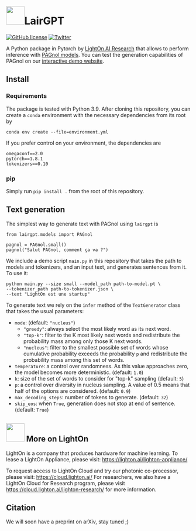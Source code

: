 # <img src="https://cloud.lighton.ai/wp-content/uploads/2020/01/LightOnCloud.png" width=50/>LairGPT

[![GitHub license](https://img.shields.io/badge/license-MIT-blue.svg)](LICENSE)  [![Twitter](https://img.shields.io/twitter/follow/LightOnIO?style=social)](https://twitter.com/LightOnIO)

A Python package in Pytorch by [LightOn AI Research](https://lair.lighton.ai/) that allows to perform inference
with [PAGnol models](https://lair.lighton.ai/pagnol/).
You can test the generation capabilities of PAGnol on our [interactive demo website](https://pagnol.lighton.ai/).

## Install

### Requirements

The package is tested with Python 3.9. After cloning this repository, you can create a `conda` environment
with the necessary dependencies from its root by

```
conda env create --file=environment.yml
```

If you prefer control on your environment, the dependencies are

```
omegaconf==2.0
pytorch==1.8.1
tokenizers==0.10
```

### pip

Simply run `pip install .` from the root of this repository.

## Text generation

The simplest way to generate text with PAGnol using `lairgpt` is

```
from lairgpt.models import PAGnol

pagnol = PAGnol.small()
pagnol("Salut PAGnol, comment ça va ?")
```

We include a demo script `main.py` in this repository that takes the path to models and tokenizers, and an input text, and generates sentences from it.
To use it:

```
python main.py --size small --model_path path-to-model.pt \
--tokenizer_path path-to-tokenizer.json \
--text "LightOn est une startup"
```

To generate text we rely on the `infer` method of the `TextGenerator` class that takes the usual parameters:
- `mode`: (default: `"nucleus"`)
  - `"greedy"`: always select the most likely word as its next word.
  - `"top-k"`:  filter to the K most likely next words and redistribute the probability mass among only those K next words.
  - `"nucleus"`: filter to the smallest possible set of words whose cumulative probability exceeds the probability `p` and redistribute the probability mass among this set of words.
- `temperature`: a control over randomness. As this value approaches zero, the model becomes more deterministic. (default: `1.0`)
- `k`: size of the set of words to consider for "top-k" sampling (default: `5`)
- `p`: a control over diversity in nucleus sampling. A value of 0.5 means that half of the options are considered. (default: `0.9`)
- `max_decoding_steps`: number of tokens to generate. (default: `32`)
- `skip_eos`: when `True`, generation does not stop at end of sentence. (default: `True`)

## <img src="https://cloud.lighton.ai/wp-content/uploads/2020/01/LightOnCloud.png" width=50/> More on LightOn

LightOn is a company that produces hardware for machine learning.
To lease a LightOn Appliance, please visit: https://lighton.ai/lighton-appliance/

To request access to LightOn Cloud and try our photonic co-processor, please visit: https://cloud.lighton.ai/
For researchers, we also have a LightOn Cloud for Research program, please visit https://cloud.lighton.ai/lighton-research/ for more information.

## Citation

We will soon have a preprint on arXiv, stay tuned ;)
